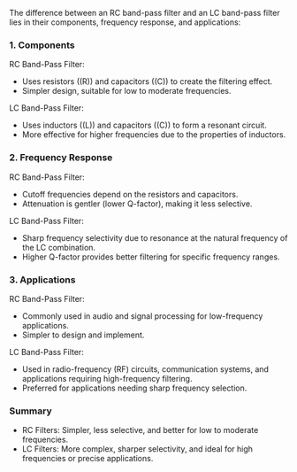 The difference between an RC band-pass filter and an LC band-pass filter lies in their components, frequency response, and applications:

### 1. Components

RC Band-Pass Filter:
  - Uses resistors (\(R\)) and capacitors (\(C\)) to create the filtering effect.
  - Simpler design, suitable for low to moderate frequencies.

LC Band-Pass Filter:
  - Uses inductors (\(L\)) and capacitors (\(C\)) to form a resonant circuit.
  - More effective for higher frequencies due to the properties of inductors.

### 2. Frequency Response

RC Band-Pass Filter:
  - Cutoff frequencies depend on the resistors and capacitors.
  - Attenuation is gentler (lower Q-factor), making it less selective.

LC Band-Pass Filter:
  - Sharp frequency selectivity due to resonance at the natural frequency of the LC combination.
  - Higher Q-factor provides better filtering for specific frequency ranges.

### 3. Applications

RC Band-Pass Filter:
  - Commonly used in audio and signal processing for low-frequency applications.
  - Simpler to design and implement.

LC Band-Pass Filter:
  - Used in radio-frequency (RF) circuits, communication systems, and applications requiring high-frequency filtering.
  - Preferred for applications needing sharp frequency selection.

### Summary

- RC Filters: Simpler, less selective, and better for low to moderate frequencies.
- LC Filters: More complex, sharper selectivity, and ideal for high frequencies or precise applications.